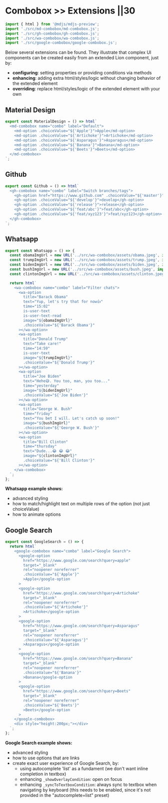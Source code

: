 # Combobox >> Extensions ||30

```js script
import { html } from '@mdjs/mdjs-preview';
import './src/md-combobox/md-combobox.js';
import './src/gh-combobox/gh-combobox.js';
import './src/wa-combobox/wa-combobox.js';
import './src/google-combobox/google-combobox.js';
```

Below several extensions can be found. They illustrate that complex UI components can be created
easily from an extended Lion component, just by:

- **configuring**: setting properties or providing conditions via methods
- **enhancing**: adding extra html/styles/logic without changing behavior of the extended element
- **overriding**: replace html/styles/logic of the extended element with your own

## Material Design

```js preview-story
export const MaterialDesign = () => html`
  <md-combobox name="combo" label="Default">
    <md-option .choiceValue="${'Apple'}">Apple</md-option>
    <md-option .choiceValue="${'Artichoke'}">Artichoke</md-option>
    <md-option .choiceValue="${'Asparagus'}">Asparagus</md-option>
    <md-option .choiceValue="${'Banana'}">Banana</md-option>
    <md-option .choiceValue="${'Beets'}">Beets</md-option>
  </md-combobox>
`;
```

## Github

```js preview-story
export const Github = () => html`
  <gh-combobox name="combo" label="Switch branches/tags">
    <gh-option href="https://www.github.com" .choiceValue="${'master'}" default>master</gh-option>
    <gh-option .choiceValue="${'develop'}">develop</gh-option>
    <gh-option .choiceValue="${'release'}">release</gh-option>
    <gh-option .choiceValue="${'feat/abc'}">feat/abc</gh-option>
    <gh-option .choiceValue="${'feat/xyz123'}">feat/xyz123</gh-option>
  </gh-combobox>
`;
```

## Whatsapp

```js preview-story
export const Whatsapp = () => {
  const obamaImgUrl = new URL('../src/wa-combobox/assets/obama.jpeg', import.meta.url).href;
  const trumpImgUrl = new URL('../src/wa-combobox/assets/trump.jpeg', import.meta.url).href;
  const bidenImgUrl = new URL('../src/wa-combobox/assets/biden.jpeg', import.meta.url).href;
  const bushImgUrl = new URL('../src/wa-combobox/assets/bush.jpeg', import.meta.url).href;
  const clintonImgUrl = new URL('../src/wa-combobox/assets/clinton.jpeg', import.meta.url).href;

  return html`
    <wa-combobox name="combo" label="Filter chats">
      <wa-option
        title="Barack Obama"
        text="Yup, let's try that for now👍"
        time="15:02"
        is-user-text
        is-user-text-read
        image="${obamaImgUrl}"
        .choiceValue="${'Barack Obama'}"
      ></wa-option>
      <wa-option
        title="Donald Trump"
        text="Take care!"
        time="14:59"
        is-user-text
        image="${trumpImgUrl}"
        .choiceValue="${'Donald Trump'}"
      ></wa-option>
      <wa-option
        title="Joe Biden"
        text="Hehe😅. You too, man, you too..."
        time="yesterday"
        image="${bidenImgUrl}"
        .choiceValue="${'Joe Biden'}"
      ></wa-option>
      <wa-option
        title="George W. Bush"
        time="friday"
        text="You bet I will. Let's catch up soon!"
        image="${bushImgUrl}"
        .choiceValue="${'George W. Bush'}"
      ></wa-option>
      <wa-option
        title="Bill Clinton"
        time="thursday"
        text="Dude...😂 😂 😂"
        image="${clintonImgUrl}"
        .choiceValue="${'Bill Clinton'}"
      ></wa-option>
    </wa-combobox>
  `;
};
```

**Whatsapp example shows:**

- advanced styling
- how to match/highlight text on multiple rows of the option (not just choiceValue)
- how to animate options

## Google Search

```js preview-story
export const GoogleSearch = () => {
  return html`
    <google-combobox name="combo" label="Google Search">
      <google-option
        href="https://www.google.com/search?query=apple"
        target="_blank"
        rel="noopener noreferrer"
        .choiceValue="${'Apple'}"
        >Apple</google-option
      >
      <google-option
        href="https://www.google.com/search?query=Artichoke"
        target="_blank"
        rel="noopener noreferrer"
        .choiceValue="${'Artichoke'}"
        >Artichoke</google-option
      >
      <google-option
        href="https://www.google.com/search?query=Asparagus"
        target="_blank"
        rel="noopener noreferrer"
        .choiceValue="${'Asparagus'}"
        >Asparagus</google-option
      >
      <google-option
        href="https://www.google.com/search?query=Banana"
        target="_blank"
        rel="noopener noreferrer"
        .choiceValue="${'Banana'}"
        >Banana</google-option
      >
      <google-option
        href="https://www.google.com/search?query=Beets"
        target="_blank"
        rel="noopener noreferrer"
        .choiceValue="${'Beets'}"
        >Beets</google-option
      >
    </google-combobox>
    <div style="height:200px;"></div>
  `;
};
```

**Google Search example shows:**

- advanced styling
- how to use options that are links
- create exact user experience of Google Search, by:
  - using autocomplete 'list' as a fundament (we don't want inline completion in textbox)
  - enhancing `_showOverlayCondition`: open on focus
  - enhancing `_syncToTextboxCondition`: always sync to textbox when navigating by keyboard (this needs to be enabled, since it's not provided in the "autocomplete=list" preset)
